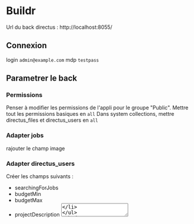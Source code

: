 # Buildr

Url du back directus : http://localhost:8055/

## Connexion

login `admin@example.com`
mdp `testpass`

## Parametrer le back

### Permissions

Penser à modifier les permissions de l'appli pour le groupe "Public".
Mettre tout les permissions basiques en `all`
Dans system collections, mettre directus_files et directus_users en `all`

### Adapter jobs

rajouter le champ image <File>

### Adapter directus_users

Créer les champs suivants :

- searchingForJobs <manyToMany>
- budgetMin <int>
- budgetMax <int>
- projectDescription <textarea>
